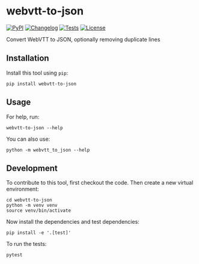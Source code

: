 # webvtt-to-json

[![PyPI](https://img.shields.io/pypi/v/webvtt-to-json.svg)](https://pypi.org/project/webvtt-to-json/)
[![Changelog](https://img.shields.io/github/v/release/simonw/webvtt-to-json?include_prereleases&label=changelog)](https://github.com/simonw/webvtt-to-json/releases)
[![Tests](https://github.com/simonw/webvtt-to-json/workflows/Test/badge.svg)](https://github.com/simonw/webvtt-to-json/actions?query=workflow%3ATest)
[![License](https://img.shields.io/badge/license-Apache%202.0-blue.svg)](https://github.com/simonw/webvtt-to-json/blob/master/LICENSE)

Convert WebVTT to JSON, optionally removing duplicate lines

## Installation

Install this tool using `pip`:

    pip install webvtt-to-json

## Usage

For help, run:

    webvtt-to-json --help

You can also use:

    python -m webvtt_to_json --help

## Development

To contribute to this tool, first checkout the code. Then create a new virtual environment:

    cd webvtt-to-json
    python -m venv venv
    source venv/bin/activate

Now install the dependencies and test dependencies:

    pip install -e '.[test]'

To run the tests:

    pytest
